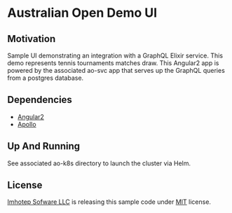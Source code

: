 # Australian Open Demo UI

## Motivation

Sample UI demonstrating an integration with a GraphQL Elixir service.
This demo represents tennis tournaments matches draw. This Angular2 app
is powered by the associated ao-svc app that serves up the GraphQL queries
from a postgres database.

## Dependencies

- [Angular2](http://www.angular2.com/)
- [Apollo](https://github.com/apollostack)

## Up And Running

See associated ao-k8s directory to launch the cluster via Helm.

## License

[Imhotep Sofware LLC](http://imhotep.io) is releasing this sample code under [MIT](https://opensource.org/licenses/MIT) license.